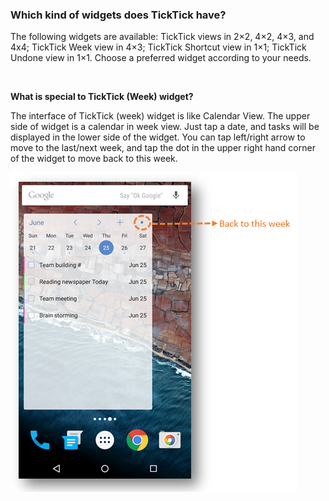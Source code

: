 ### Which kind of widgets does TickTick have?
The following widgets are available: TickTick views in 2×2, 4×2, 4×3, and 4x4;  TickTick Week view in 4×3; TickTick Shortcut view in 1×1; TickTick Undone view in 1×1. Choose a preferred widget according to your needs.

<br />


**What is special to TickTick (Week) widget?**

The interface of TickTick (week) widget is like Calendar View. The upper side of widget is a calendar in week view. Just tap a date, and tasks will be displayed in the lower side of the widget. You can tap left/right arrow to move to the last/next week, and tap the dot in the upper right hand corner of the widget to move back to this week. 


![](../images/androidweekwidget.png)

